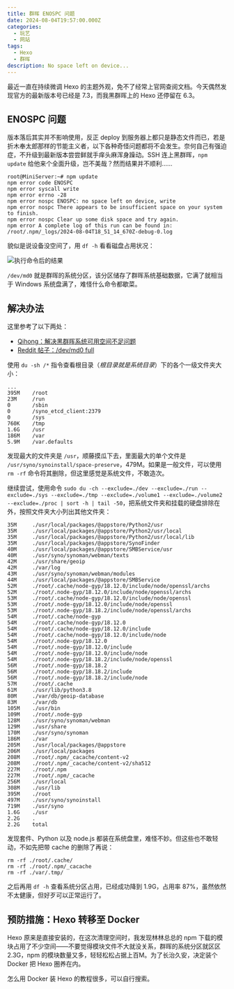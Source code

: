 ```yaml
---
title: 群晖 ENOSPC 问题
date: 2024-08-04T19:57:00.000Z
categories:
  - 玩艺
  - 网站
tags:
  - Hexo
  - 群晖
description: No space left on device...
---
```

最近一直在持续微调 Hexo 的主题外观，免不了经常上官网查阅文档。今天偶然发现官方的最新版本号已经是 7.3，而我黑群晖上的 Hexo 还停留在 6.3。

## ENOSPC 问题

版本落后其实并不影响使用，反正 deploy 到服务器上都只是静态文件而已，若是折木奉太郎那样的节能主义者，以下各种奇怪问题都将不会发生。奈何自己有强迫症，不升级到最新版本尝尝鲜就手痒头麻浑身躁动。SSH 连上黑群晖，`npm update` 给他来个全面升级，岂不美哉？然而结果并不顺利……

``` shell
root@MiniServer:~# npm update
npm error code ENOSPC
npm error syscall write
npm error errno -28
npm error nospc ENOSPC: no space left on device, write
npm error nospc There appears to be insufficient space on your system to finish.
npm error nospc Clear up some disk space and try again.
npm error A complete log of this run can be found in: /root/.npm/_logs/2024-08-04T18_51_14_670Z-debug-0.log
```

貌似是说设备没空间了，用 `df -h` 看看磁盘占用状况：

![执行命令后的结果](https://media.kaerozhi.com/2025/06/ea88746382172b3b847566d4109481b6.webp)

`/dev/md0` 就是群晖的系统分区，该分区储存了群晖系统基础数据，它满了就相当于 Windows 系统盘满了，难怪什么命令都歇菜。

## 解决办法

这里参考了以下两处：

 - [Qihong：解决黑群晖系统可用空间不足问题](https://zqh2333.github.io/2021/10/28/jie-jue-hei-qun-hui-xi-tong-ke-yong-kong-jian-bu-zu-wen-ti/)
 - [Reddit 帖子：/dev/md0 full](https://www.reddit.com/r/synology/comments/10j7x9h/devmd0_full/)

使用 `du -sh /*` 指令查看根目录（*根目录就是系统目录*）下的各个一级文件夹大小：

```
...
395M    /root
23M     /run
0       /sbin
0       /syno_etcd_client:2379
0       /sys
760K    /tmp
1.6G    /usr
186M    /var
5.9M    /var.defaults
```

发现最大的文件夹是 `/usr`，顺藤摸瓜下去，里面最大的单个文件是 `/usr/syno/synoinstall/space-preserve`，479M。如果是一般文件，可以使用 `rm -rf` 命令将其删除，但这里感觉是系统文件，不敢造次。

继续尝试，使用命令 `sudo du -ch --exclude=./dev --exclude=./run --exclude=./sys --exclude=./tmp --exclude=./volume1 --exclude=./volume2 --exclude=./proc | sort -h | tail -50`，把系统文件夹和挂载的硬盘排除在外，按照文件夹大小列出其他文件夹：

```
35M     ./usr/local/packages/@appstore/Python2/usr
35M     ./usr/local/packages/@appstore/Python2/usr/local
35M     ./usr/local/packages/@appstore/Python2/usr/local/lib
35M     ./usr/local/packages/@appstore/SynoFinder
40M     ./usr/local/packages/@appstore/SMBService/usr
40M     ./usr/syno/synoman/webman/texts
42M     ./usr/share/geoip
42M     ./var/log
43M     ./usr/syno/synoman/webman/modules
44M     ./usr/local/packages/@appstore/SMBService
52M     ./root/.cache/node-gyp/18.12.0/include/node/openssl/archs
52M     ./root/.node-gyp/18.12.0/include/node/openssl/archs
53M     ./root/.cache/node-gyp/18.12.0/include/node/openssl
53M     ./root/.node-gyp/18.12.0/include/node/openssl
53M     ./root/.node-gyp/18.18.2/include/node/openssl/archs
54M     ./root/.cache/node-gyp
54M     ./root/.cache/node-gyp/18.12.0
54M     ./root/.cache/node-gyp/18.12.0/include
54M     ./root/.cache/node-gyp/18.12.0/include/node
54M     ./root/.node-gyp/18.12.0
54M     ./root/.node-gyp/18.12.0/include
54M     ./root/.node-gyp/18.12.0/include/node
54M     ./root/.node-gyp/18.18.2/include/node/openssl
56M     ./root/.node-gyp/18.18.2
56M     ./root/.node-gyp/18.18.2/include
56M     ./root/.node-gyp/18.18.2/include/node
57M     ./root/.cache
61M     ./usr/lib/python3.8
80M     ./var/db/geoip-database
83M     ./var/db
105M    ./usr/bin
109M    ./root/.node-gyp
128M    ./usr/syno/synoman/webman
129M    ./usr/share
170M    ./usr/syno/synoman
186M    ./var
205M    ./usr/local/packages/@appstore
206M    ./usr/local/packages
208M    ./root/.npm/_cacache/content-v2
208M    ./root/.npm/_cacache/content-v2/sha512
227M    ./root/.npm
227M    ./root/.npm/_cacache
256M    ./usr/local
308M    ./usr/lib
395M    ./root
497M    ./usr/syno/synoinstall
719M    ./usr/syno
1.6G    ./usr
2.2G    .
2.2G    total
```

发现套件、Python 以及 node.js 都装在系统盘里，难怪不妙。但这些也不敢轻动，不如先把带 cache 的删除了再说：

```
rm -rf ./root/.cache/
rm -rf ./root/.npm/_cacache
rm -rf ./var/.tmp/
```

之后再用 `df -h` 查看系统分区占用，已经成功降到 1.9G，占用率 87%，虽然依然不太健康，但好歹可以正常运行了。

## 预防措施：Hexo 转移至 Docker

Hexo 原来是直接安装的，在这次清理空间时，我发现林林总总的 npm 下载的模块占用了不少空间——不要觉得模块文件不大就没关系，群晖的系统分区就区区 2.3G，npm 的模块数量又多，轻轻松松占据上百M。为了长治久安，决定装个 Docker 把 Hexo 圈养在内。

怎么用 Docker 装 Hexo 的教程很多，可以自行搜索。

